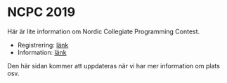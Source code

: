 # NCPC 2019

Här är lite information om Nordic Collegiate Programming Contest.

* Registrering: [länk](http://nordic.icpc.io/ncpc2019/reg.html)
* Information: [länk](https://nordic.icpc.io/#ncpc)

Den här sidan kommer att uppdateras när vi har mer information om plats osv.
